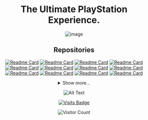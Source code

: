 <div align="center">

 # The Ultimate PlayStation Experience.
 
![image](https://user-images.githubusercontent.com/74815634/134324677-16973d1f-028d-465e-9fbc-c7149ff853ef.png)
## Repositories
[![Readme Card](https://github-readme-stats.vercel.app/api/pin/?username=LuanTeles&repo=PS3-4K-Pro&theme=github_dark&show_icons=true)](https://github.com/LuanTeles/PS3-4K-Pro)
[![Readme Card](https://github-readme-stats.vercel.app/api/pin/?username=LuanTeles&repo=PlayStation-TV&theme=github_dark&show_icons=true)](https://github.com/LuanTeles/PlayStation-TV)
[![Readme Card](https://github-readme-stats.vercel.app/api/pin/?username=LuanTeles&repo=DB&theme=github_dark&show_icons=true)](https://github.com/LuanTeles/DB)
[![Readme Card](https://github-readme-stats.vercel.app/api/pin/?username=LuanTeles&repo=DB-Update&theme=github_dark&show_icons=true)](https://github.com/LuanTeles/Game-XMLs)
[![Readme Card](https://github-readme-stats.vercel.app/api/pin/?username=LuanTeles&repo=Packages&theme=github_dark&show_icons=true)](https://github.com/LuanTeles/Packages)
[![Readme Card](https://github-readme-stats.vercel.app/api/pin/?username=LuanTeles&repo=Firmwares&theme=github_dark&show_icons=true)](https://github.com/LuanTeles/Firmwares)
[![Readme Card](https://github-readme-stats.vercel.app/api/pin/?username=LuanTeles&repo=Magazines&theme=github_dark&show_icons=true)](https://github.com/LuanTeles/Magazines)
[![Readme Card](https://github-readme-stats.vercel.app/api/pin/?username=LuanTeles&repo=ScreenSavers&theme=github_dark&show_icons=true)](https://github.com/LuanTeles/ScreenSavers)
[![Readme Card](https://github-readme-stats.vercel.app/api/pin/?username=LuanTeles&repo=Servers&theme=github_dark&show_icons=true)](https://github.com/LuanTeles/Server)
[![Readme Card](https://github-readme-stats.vercel.app/api/pin/?username=LuanTeles&repo=Stores&theme=github_dark&show_icons=true)](https://github.com/LuanTeles/Stores)
[![Readme Card](https://github-readme-stats.vercel.app/api/pin/?username=LuanTeles&repo=Themes&theme=github_dark&show_icons=true)](https://github.com/LuanTeles/Stores)
[![Readme Card](https://github-readme-stats.vercel.app/api/pin/?username=LuanTeles&repo=Wallpapers&theme=github_dark&show_icons=true)](https://github.com/LuanTeles/Stores)

 <details> <summary>Show more...</summary> </details>
 
 ![Alt Text](https://media.giphy.com/media/vFKqnCdLPNOKc/giphy.gif)

[![Visits Badge](https://badges.pufler.dev/visits/LuanTeles/git-badges)](https://badges.pufler.dev)

![Visitor Count](https://profile-counter.glitch.me/{LuanTeles}/count.svg)
